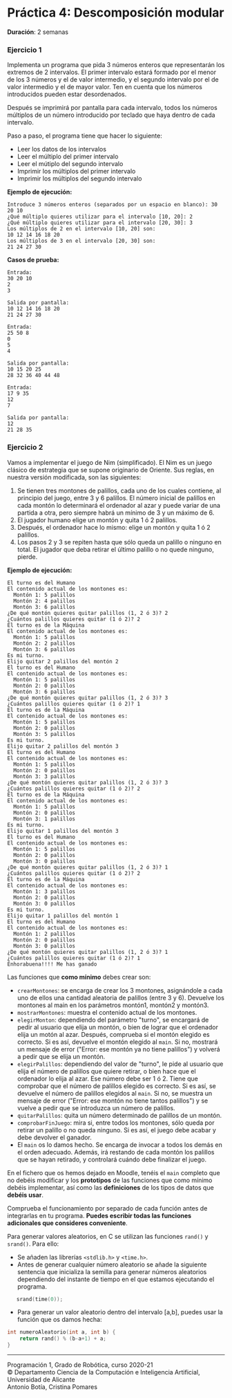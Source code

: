# Práctica 4: Descomposición modular

**Duración**: 2 semanas

### Ejercicio 1 ###

Implementa un programa que pida 3 números enteros que representarán los extremos de 2 intervalos. El primer intervalo estará formado por el menor de los 3 números y el de valor intermedio, y el segundo intervalo por el de valor intermedio y el de mayor valor. Ten en cuenta que los números introducidos pueden estar desordenados.

Después se imprimirá por pantalla para cada intervalo, todos los números múltiplos de un número introducido por teclado que haya dentro de cada intervalo.

Paso a paso, el programa tiene que hacer lo siguiente:

- Leer los datos de los intervalos
- Leer el múltiplo del primer intervalo
- Leer el mútiplo del segundo intervalo
- Imprimir los múltiplos del primer intervalo
- Imprimir los múltiplos del segundo intervalo


**Ejemplo de ejecución:**

~~~text
Introduce 3 números enteros (separados por un espacio en blanco): 30 20 10
¿Qué múltiplo quieres utilizar para el intervalo [10, 20]: 2
¿Qué múltiplo quieres utilizar para el intervalo [20, 30]: 3
Los múltiplos de 2 en el intervalo [10, 20] son:
10 12 14 16 18 20 
Los múltiplos de 3 en el intervalo [20, 30] son:
21 24 27 30
~~~

**Casos de prueba:**

~~~text
Entrada:
30 20 10
2
3

Salida por pantalla:
10 12 14 16 18 20 
21 24 27 30
~~~

~~~text
Entrada:
25 50 8
0
5
4

Salida por pantalla:
10 15 20 25
28 32 36 40 44 48
~~~

~~~text
Entrada:
17 9 35
12
7

Salida por pantalla:
12
21 28 35
~~~

### Ejercicio 2 ###

Vamos a implementar el juego de Nim (simplificado). El Nim es un juego clásico de estrategia que se supone originario de Oriente. Sus reglas, en nuestra versión modificada, son las siguientes: 

1. Se tienen tres montones de palillos, cada uno de los cuales contiene, al principio del juego, entre 3 y 6 palillos. El número inicial de palillos en cada montón lo determinará el ordenador al azar y puede variar de una partida a otra, pero siempre habrá un mínimo de 3 y un máximo de 6. 
2. El jugador humano elige un montón y quita 1 ó 2 palillos. 
3. Después, el ordenador hace lo mismo: elige un montón y quita 1 ó 2 palillos. 
4. Los pasos 2 y 3 se repiten hasta que sólo queda un palillo o ninguno en total. El jugador que deba retirar el último palillo o no quede ninguno, pierde.

**Ejemplo de ejecución:**

~~~text
El turno es del Humano
El contenido actual de los montones es:
  Montón 1: 5 palillos
  Montón 2: 4 palillos
  Montón 3: 6 palillos
¿De qué montón quieres quitar palillos (1, 2 ó 3)? 2
¿Cuántos palillos quieres quitar (1 ó 2)? 2
El turno es de la Máquina
El contenido actual de los montones es:
  Montón 1: 5 palillos
  Montón 2: 2 palillos
  Montón 3: 6 palillos
Es mi turno.
Elijo quitar 2 palillos del montón 2
El turno es del Humano
El contenido actual de los montones es:
  Montón 1: 5 palillos
  Montón 2: 0 palillos
  Montón 3: 6 palillos
¿De qué montón quieres quitar palillos (1, 2 ó 3)? 3
¿Cuántos palillos quieres quitar (1 ó 2)? 1
El turno es de la Máquina
El contenido actual de los montones es:
  Montón 1: 5 palillos
  Montón 2: 0 palillos
  Montón 3: 5 palillos
Es mi turno.
Elijo quitar 2 palillos del montón 3
El turno es del Humano
El contenido actual de los montones es:
  Montón 1: 5 palillos
  Montón 2: 0 palillos
  Montón 3: 3 palillos
¿De qué montón quieres quitar palillos (1, 2 ó 3)? 3
¿Cuántos palillos quieres quitar (1 ó 2)? 2
El turno es de la Máquina
El contenido actual de los montones es:
  Montón 1: 5 palillos
  Montón 2: 0 palillos
  Montón 3: 1 palillos
Es mi turno.
Elijo quitar 1 palillos del montón 3
El turno es del Humano
El contenido actual de los montones es:
  Montón 1: 5 palillos
  Montón 2: 0 palillos
  Montón 3: 0 palillos
¿De qué montón quieres quitar palillos (1, 2 ó 3)? 1
¿Cuántos palillos quieres quitar (1 ó 2)? 2
El turno es de la Máquina
El contenido actual de los montones es:
  Montón 1: 3 palillos
  Montón 2: 0 palillos
  Montón 3: 0 palillos
Es mi turno.
Elijo quitar 1 palillos del montón 1
El turno es del Humano
El contenido actual de los montones es:
  Montón 1: 2 palillos
  Montón 2: 0 palillos
  Montón 3: 0 palillos
¿De qué montón quieres quitar palillos (1, 2 ó 3)? 1
¿Cuántos palillos quieres quitar (1 ó 2)? 1
Enhorabuena!!!! Me has ganado
~~~

Las funciones que **como mínimo** debes crear son:

- `crearMontones`: se encarga de crear los 3 montones, asignándole a cada uno de ellos una cantidad aleatoria de palillos (entre 3 y 6). Devuelve los montones al main en los parámetros montón1, montón2 y montón3.
- `mostrarMontones`: muestra el contenido actual de los montones.
- `elegirMonton`: dependiendo del parámetro "turno", se encargará de pedir al usuario que elija un montón, o bien de lograr que el ordenador elija un motón al azar. Después, comprueba si el montón elegido es correcto. Si es así, devuelve el montón elegido al `main`. Si no, mostrará un mensaje de error ("Error: ese montón ya no tiene palillos") y volverá a pedir que se elija un montón.
- `elegirPalillos`: dependiendo del valor de "turno", le pide al usuario que elija el número de palillos que quiere retirar, o bien hace que el ordenador lo elija al azar. Ese número debe ser 1 ó 2. Tiene que comprobar que el número de palillos elegido es correcto. Si es así, se devuelve el número de palillos elegidos al `main`. Si no, se muestra un mensaje de error ("Error: ese montón no tiene tantos palillos") y se vuelve a pedir que se introduzca un número de palillos. 
- `quitarPalillos`: quita un número determinado de palillos de un montón.
- `comprobarFinJuego`: mira si, entre todos los montones, sólo queda por retirar un palillo o no queda ninguno. Si es así, el juego debe acabar y debe devolver el ganador. 
- El `main` os lo damos hecho. Se encarga de invocar a todos los demás en el orden adecuado. Además, irá restando de cada montón los palillos que se hayan retirado, y controlará cuándo debe finalizar el juego.

 
En el fichero que os hemos dejado en Moodle, tenéis el `main` completo que no debéis modificar y los **prototipos** de las funciones que como mínimo debéis implementar, así como las **definiciones** de los tipos de datos que **debéis usar**.

Comprueba el funcionamiento por separado de cada función antes de integrarlas en tu programa. **Puedes escribir todas las funciones adicionales que consideres conveniente**.

Para generar valores aleatorios, en C se utilizan las funciones `rand()` y `srand()`. Para ello:

- Se añaden las librerías `<stdlib.h>` y `<time.h>`.
- Antes de generar cualquier número aleatorio se añade la siguiente sentencia que inicializa la semilla para generar números aleatorios dependiendo del instante de tiempo en el que estamos ejecutando el programa.

~~~c
   srand(time(0));
~~~

- Para generar un valor aleatorio dentro del intervalo [a,b], puedes usar la función que os damos hecha:

~~~c
int numeroAleatorio(int a, int b) {
    return rand() % (b-a+1) + a;
}
~~~


----

Programación 1, Grado de Robótica, curso 2020-21  
© Departamento Ciencia de la Computación e Inteligencia Artificial, Universidad de Alicante  
Antonio Botía, Cristina Pomares
